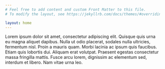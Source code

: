 ```yaml
---
# Feel free to add content and custom Front Matter to this file.
# To modify the layout, see https://jekyllrb.com/docs/themes/#overriding-theme-defaults

layout: home
---
```


Lorem ipsum dolor sit amet, consectetur adipiscing elit. Quisque quis urna eu magna aliquet dapibus. Nulla ut odio placerat, sodales nulla ultricies, fermentum nisl. Proin a mauris quam. Morbi lacinia ac ipsum quis faucibus. Etiam quis lobortis dui. Aliquam erat volutpat. Praesent egestas consectetur massa fringilla mattis. Fusce arcu lorem, dignissim ac elementum sed, interdum et libero. Nam vitae urna leo.

